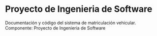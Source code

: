 # Proyecto de Ingenieria de Software
Documentación y código del sistema de matriculación vehicular.
Componente: Proyecto de Ingenieria de Software
